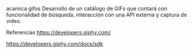 acamica gifos
Desarrollo de un catálogo de GIFs que contará con funcionalidad de búsqueda, interacción con una API externa y captura de video.
  
Referencias
https://developers.giphy.com/

https://developers.giphy.com/docs/sdk
